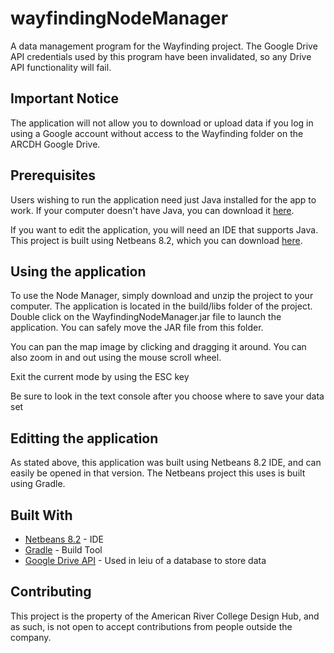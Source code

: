 # wayfindingNodeManager

A data management program for the Wayfinding project.
The Google Drive API credentials used by this program have been invalidated, so any Drive API functionality will fail.

## Important Notice

The application will not allow you to download or upload data if you log in using a Google account without access to the Wayfinding folder on the ARCDH Google Drive.

## Prerequisites

Users wishing to run the application need just Java installed for the app to work.
If your computer doesn't have Java, you can download it [here](https://www.java.com/en/).

If you want to edit the application, you will need an IDE that supports Java. This project is built using Netbeans 8.2,
which you can download [here](https://netbeans.org/downloads/8.2/).

## Using the application

To use the Node Manager, simply download and unzip the project to your computer. 
The application is located in the build/libs folder of the project.
Double click on the WayfindingNodeManager.jar file to launch the application.
You can safely move the JAR file from this folder.

You can pan the map image by clicking and dragging it around.
You can also zoom in and out using the mouse scroll wheel.

Exit the current mode by using the ESC key

Be sure to look in the text console after you choose where to save your data set

## Editting the application

As stated above, this application was built using Netbeans 8.2 IDE, and can easily be opened in that version.
The Netbeans project this uses is built using Gradle.

## Built With

* [Netbeans 8.2](https://netbeans.org/downloads/8.2/) - IDE
* [Gradle](https://gradle.org/) - Build Tool
* [Google Drive API](https://developers.google.com/api-client-library/java/apis/drive/v3) - Used in leiu of a database to store data

## Contributing

This project is the property of the American River College Design Hub, and as such, is not open to accept contributions from people outside the company.

